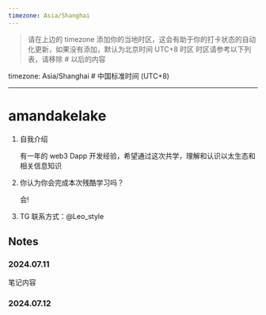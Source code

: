 ```yaml
---
timezone: Asia/Shanghai
---
```


> 请在上边的 timezone 添加你的当地时区，这会有助于你的打卡状态的自动化更新，如果没有添加，默认为北京时间 UTC+8 时区
> 时区请参考以下列表，请移除 # 以后的内容

timezone: Asia/Shanghai # 中国标准时间 (UTC+8)


---

# amandakelake

1. 自我介绍

    有一年的 web3 Dapp 开发经验，希望通过这次共学，理解和认识以太生态和相关信息知识

2. 你认为你会完成本次残酷学习吗？

    会!

3. TG 联系方式：@Leo_style

## Notes

<!-- Content_START -->

### 2024.07.11

笔记内容

### 2024.07.12

<!-- Content_END -->
